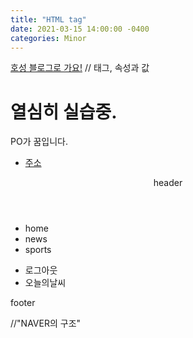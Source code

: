 ```yaml
---
title: "HTML tag"
date: 2021-03-15 14:00:00 -0400
categories: Minor
---
```



<a href="hosougyoum.github.io">호성 블로그로 가요!</a>
// 태그, 속성과 값 


<body>
    <div>
        <h1>열심히 실습중.</h1>
        PO가 꿈입니다.
        <ul>
            <li><a href="hosoungyoum.github.io">주소<a/></li>
        </ul>
    </div>
</body>             

<body>
    <header>header</header>
        <div id="container">
            <nav><ul>
                <li>home</li>
                <li>news</li>
                <li>sports</li> 
            </ul></nav>
            <aside><ul>
                <li>로그아웃</li>
                <li>오늘의날씨</li>
            </ul></li>
            </ul></aside>
            <footer>footer</footer>
        </div>
</body>     

//"NAVER의 구조"



[jekyll-docs]: https://jekyllrb.com/docs/home
[jekyll-gh]:   https://github.com/jekyll/jekyll
[jekyll-talk]: https://talk.jekyllrb.com/
